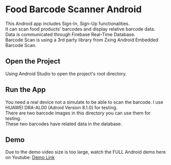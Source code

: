 # Food Barcode Scanner Android

This Android app includes Sign-In, Sign-Up functionalities. </br>
It can scan food products' barcodes and display relative barcode data. </br>
Data is communicated through Firebase Real-Time Database. </br>
Barcode Scan is using a 3rd party library from Zxing Android Embedded Barcode Scan. </br>

## Open the Project

Using Android Studio to open the project's root directory. </br>

## Run the App

You need a real device not a simulate to be able to scan the barcode. I use HUAWEI DRA-AL00 (Adroid Version 8.1.0) for testing. </br>
There are two barcode images in this directory you can use them for testing. </br>
These two barcodes have related data in the database. </br>

## Demo

Due to the demo video size is too large, watch the FULL Android demo here on Youtube: [Demo Link](https://youtu.be/uS3yvBQteZM)

